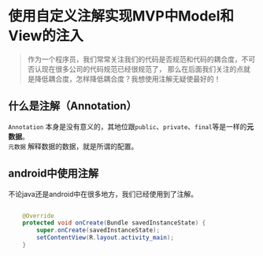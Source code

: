 # 使用自定义注解实现MVP中Model和View的注入
> 作为一个程序员，我们常常关注我们的代码是否规范和代码的耦合度，不可否认现在很多公司的代码规范已经很规范了，
那么在后面我们关注的点就是降低耦合度，怎样降低耦合度？我想使用注解无疑使最好的！

## 什么是注解（Annotation）
`Annotation` 本身是没有意义的，其地位跟`public`、`private`、`final`等是一样的**元数据**。   
`元数据` 解释数据的数据，就是所谓的配置。

## android中使用注解
不论java还是android中在很多地方，我们已经使用到了注解。

```java 

    @Override
    protected void onCreate(Bundle savedInstanceState) {
        super.onCreate(savedInstanceState);
        setContentView(R.layout.activity_main);
    }
    
```
